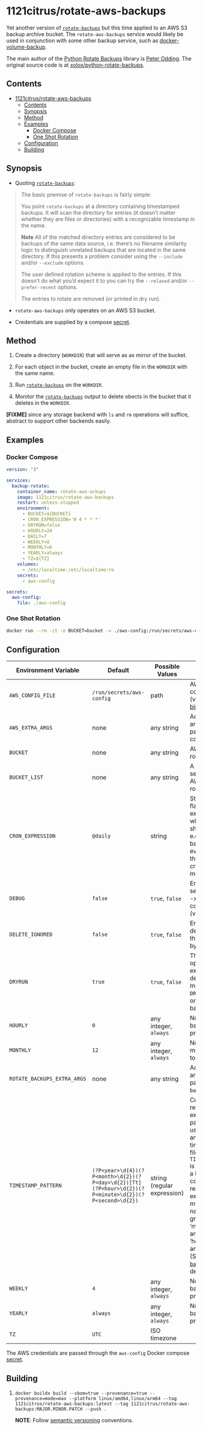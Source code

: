 # 1121citrus/rotate-aws-backups

Yet another version of [`rotate-backups`](https://pypi.org/project/rotate-backups/) but this time applied to an AWS S3 backup archive bucket. The `rotate-aws-backups` service would likely be used in conjunction with some other backup service, such as [docker-volume-backup](https://github.com/jareware/docker-volume-backup).

The main author of the [Python Rotate Backups](https://pypi.org/project/rotate-backups/) library is [Peter Odding](https://github.com/xolox). The original source code is at [xolox/python-rotate-backups](https://github.com/xolox/python-rotate-backups).

## Contents

- [1121citrus/rotate-aws-backups](#1121citrus-rotate-aws-backups)
  - [Contents](#contents)
  - [Synopsis](#synopsis)
  - [Method](#method)
  - [Examples](#examples)
    - [Docker Compose](#docker-compose)
    - [One Shot Rotation](#one-shot-rotation)
  - [Configuration](#configuration)
  - [Building](#building)

## Synopsis

* Quoting [`rotate-backups`](https://pypi.org/project/rotate-backups/):

> The basic premise of `rotate-backups` is fairly simple:
>
>You point `rotate-backups` at a directory containing timestamped backups.
>It will scan the directory for entries (it doesn’t matter whether they are files or directories) with a recognizable timestamp in the name.
>
> **Note**
>All of the matched directory entries are considered to be backups of the same data source, i.e. there’s no filename similarity logic to distinguish unrelated backups that are located in the same directory. If this presents a problem consider using the `--include` and/or `--exclude` options.
>
>The user defined rotation scheme is applied to the entries. If this doesn’t do what you’d expect it to you can try the `--relaxed` and/or `--prefer-recent` options.
>
>The entries to rotate are removed (or printed in dry run).

* `rotate-aws-backups` only operates on an AWS S3 bucket.

* Credentials are supplied by a compose [secret](https://docs.docker.com/compose/how-tos/use-secrets/).

## Method

1. Create a directory (`WORKDIR`) that will serve as as mirror of the bucket.

2. For each object in the bucket, create an empty file in the `WORKDIR` with the same name.

3. Run [`rotate-backups`](https://pypi.org/project/rotate-backups/) on the `WORKDIR`.

4. Monitor the [`rotate-backups`](https://pypi.org/project/rotate-backups/) output to delete obects in the bucket that it deletes in the `WORKDIR`.

**[FIXME]** since any storage backend with `ls` and `rm` operations will suffice, abstract to support other backends easily.

## Examples

### Docker Compose

```yml
version: "3"

services:
  backup-rotate:
    container_name: rotate-aws-ackups
    image: 1121citrus/rotate-aws-backups
    restart: unless-stopped
    environment:
      - BUCKET=${BUCKET}
      - CRON_EXPRESSION='0 4 * * *'
      - DRYRUN=false
      - HOURLY=24
      - DAILY=7
      - WEEKLY=8
      - MONTHLY=6
      - YEARLY=always
      - TZ=${TZ}
    volumes:
      - /etc/localtime:/etc/localtime:ro
    secrets:
      - aws-config

secrets:
  aws-config:
    file: ./aws-config
```

### One Shot Rotation

```sh
docker run --rm -it -e BUCKET=bucket -v ./aws-config:/run/secrets/aws-config 1121citrus/rotate-aws-backups rotate
```

## Configuration

Environment Variable | Default | Possible Values | Notes
--- | --- | --- | ---
`AWS_CONFIG_FILE` | `/run/secrets/aws-config` | path | AWS configuration file (via [secret](https://docs.docker.com/compose/how-tos/use-secrets/) or [bind](https://docs.docker.com/engine/storage/bind-mounts/))
`AWS_EXTRA_ARGS` | none | any string | Additional arguments to pass to `aws` commands
`BUCKET` | none | any string | AWS bucket to rotate
`BUCKET_LIST` | none | any string | A space separated list of AWS buckets to rotate
`CRON_EXPRESSION` | `@daily` | string | Standard debian-flavored cron expression for when the backup should run. Use e.g. `0 4 * * *` to back up at 4 AM every night. See the man page or crontab.guru for more.                                                                                                                                                                                                `DAILY` | `7` | any integer, `always` | Number of daily backups to preserve.
`DEBUG` | `false` | `true`, `false` | Enable/Disable to set/clear the shall -x (display command) and -v (verbose) options
`DELETE_IGNORED` | `false` | `true`, `false` | Enable/Disable deletion of files that are ignored by `rotate-backups`
`DRYRUN` | `true` | `true`, `false` | The dry-run option must explicitly be deactivated by means of `DRYRUN=false` in order to remove backups.
`HOURLY` | `0`  | any integer, `always` | Number of hourly backups to preserve.
`MONTHLY` | `12` | any integer, `always` | Number of monthly backups to preserve.
`ROTATE_BACKUPS_EXTRA_ARGS` | none | any string | Additional arguments to pass to `rotate-backups` command
`TIMESTAMP_PATTERN` | `(?P<year>\d{4})(?P<month>\d{2})(?P<day>\d{2})[Tt](?P<hour>\d{2})(?P<minute>\d{2})(?P<second>\d{2})` | string (regular expression) | Customize the regular expression pattern that is used to match and extract timestamps from filenames. `TIMESTAMP_PATTERN` is expected to be a Python compatible regular expression that must define the named capture groups ‘year’, ‘month’ and ‘day’ and may define ‘hour’, ‘minute’ and ‘second’. (See [`rotate-backups`](https://pypi.org/project/rotate-backups/) for details)
`WEEKLY` | `4` | any integer, `always` | Number of weekly backups to preserve.
`YEARLY` | `always`| any integer, `always` | Number of yearly backups to preserve.
`TZ` | `UTC` | ISO timezone | 

The AWS credentials are passed through the `aws-config` Docker compose [secret](https://docs.docker.com/compose/how-tos/use-secrets/).
 
## Building

1. `docker buildx build --sbom=true --provenance=true --provenance=mode=max --platform linux/amd64,linux/arm64 --tag 1121citrus/rotate-aws-backups:latest --tag 1121citrus/rotate-aws-backups:MAJOR.MINOR.PATCH --push .`

&nbsp;&nbsp;&nbsp;&nbsp;&nbsp;&nbsp;**NOTE**: Follow [semantic versioning](https://semver.org) conventions.